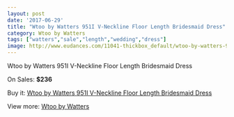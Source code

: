 ```yaml
---
layout: post
date: '2017-06-29'
title: "Wtoo by Watters 951I V-Neckline Floor Length Bridesmaid Dress"
category: Wtoo by Watters 
tags: ["watters","sale","length","wedding","dress"]
image: http://www.eudances.com/11041-thickbox_default/wtoo-by-watters-951i-v-neckline-floor-length-bridesmaid-dress.jpg
---
```

Wtoo by Watters 951I V-Neckline Floor Length Bridesmaid Dress

On Sales: **$236**
<a href="https://www.eudances.com/en/wtoo-by-watters/3522-wtoo-by-watters-951i-v-neckline-floor-length-bridesmaid-dress.html"><amp-img layout="responsive" width="600" height="600" src="//www.eudances.com/11041-thickbox_default/wtoo-by-watters-951i-v-neckline-floor-length-bridesmaid-dress.jpg" alt="Wtoo by Watters 951I V-Neckline Floor Length Bridesmaid Dress 0" /></a>
<a href="https://www.eudances.com/en/wtoo-by-watters/3522-wtoo-by-watters-951i-v-neckline-floor-length-bridesmaid-dress.html"><amp-img layout="responsive" width="600" height="600" src="//www.eudances.com/11043-thickbox_default/wtoo-by-watters-951i-v-neckline-floor-length-bridesmaid-dress.jpg" alt="Wtoo by Watters 951I V-Neckline Floor Length Bridesmaid Dress 1" /></a>
<a href="https://www.eudances.com/en/wtoo-by-watters/3522-wtoo-by-watters-951i-v-neckline-floor-length-bridesmaid-dress.html"><amp-img layout="responsive" width="600" height="600" src="//www.eudances.com/11042-thickbox_default/wtoo-by-watters-951i-v-neckline-floor-length-bridesmaid-dress.jpg" alt="Wtoo by Watters 951I V-Neckline Floor Length Bridesmaid Dress 2" /></a>

Buy it: [Wtoo by Watters 951I V-Neckline Floor Length Bridesmaid Dress](https://www.eudances.com/en/wtoo-by-watters/3522-wtoo-by-watters-951i-v-neckline-floor-length-bridesmaid-dress.html "Wtoo by Watters 951I V-Neckline Floor Length Bridesmaid Dress")

View more: [Wtoo by Watters ](https://www.eudances.com/en/67-wtoo-by-watters "Wtoo by Watters ")